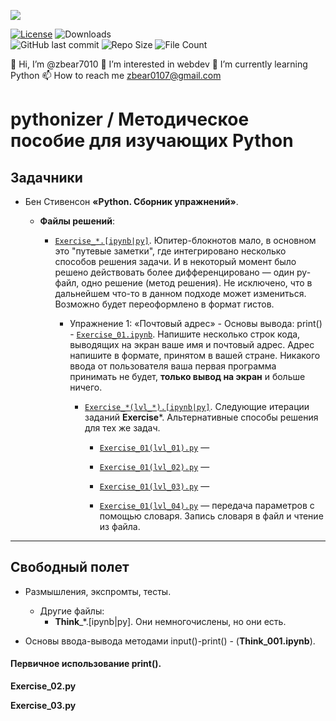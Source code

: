 ![](https://www.python.org/static/community_logos/python-logo-inkscape.svg)

[![License](https://img.shields.io/github/license/zbear7010/pythonizer?style=for-the-badge)](https://github.com/zbear7010/pythonizer/blob/main/COPYING)
![Downloads](https://img.shields.io/github/downloads/zbear7010/pythonizer/total?style=for-the-badge)  
![GitHub last commit](https://img.shields.io/github/last-commit/zbear7010/pythonizer?style=for-the-badge&logo=github&logoWidth=20)
![Repo Size](https://img.shields.io/github/repo-size/zbear7010/pythonizer?style=for-the-badge&logo=github)
![File Count](https://img.shields.io/github/directory-file-count/zbear7010/pythonizer?style=for-the-badge&logo=github)

👋 Hi, I’m @zbear7010   👀 I’m interested in webdev   🌱 I’m currently learning Python   📫 How to reach me zbear0107@gmail.com  

# pythonizer / Методическое пособие для изучающих Python

## Задачники
- Бен Стивенсон **«Python. Сборник упражнений»**.
    - **Файлы решений**:

      - [`Exercise_*.[ipynb|py]`](). Юпитер-блокнотов мало, в основном это "путевые заметки", где интегрировано несколько способов решения задачи. И в некоторый момент было решено действовать более дифференцировано — один py-файл, одно решение (метод решения). Не исключено, что в дальнейшем что-то в данном подходе может измениться. Возможно будет переоформлено в формат гистов.  

          - Упражнение 1: «Почтовый адрес» - Основы вывода: print() - [`Exercise_01.ipynb`](https://github.com/zbear7010/pythonizer/blob/main/Exercise_01.ipynb). Напишите несколько строк кода, выводящих на экран ваше имя и почтовый адрес. Адрес напишите в формате, принятом в вашей стране. Никакого ввода от пользователя ваша первая программа принимать не будет, **только вывод на экран** и больше ничего.  

            - [`Exercise_*(lvl_*).[ipynb|py]`](). Следующие итерации заданий **Exercise***. Альтернативные способы решения для тех же задач.

                - [`Exercise_01(lvl_01).py`]() —

                - [`Exercise_01(lvl_02).py`]() —

                - [`Exercise_01(lvl_03).py`]() —

                - [`Exercise_01(lvl_04).py`]() — передача параметров с помощью словаря. Запись словаря в файл и чтение из файла.
---

## Свободный полет

- Размышления, экспромты, тесты.
    - Другие файлы: 
        - **Think**_*.[ipynb|py]. Они немногочислены, но они есть.

- Основы ввода-вывода методами input()-print() - (**Think_001.ipynb**).

#### Первичное использование print(). 


**Exercise_02.py**  

**Exercise_03.py**  
